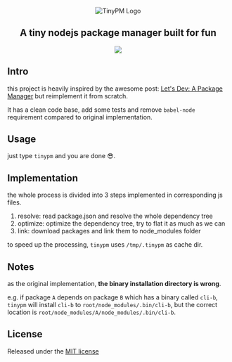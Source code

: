 <p align="center">
  <img alt="TinyPM Logo" src="http://ww1.sinaimg.cn/large/9b85365dgy1fnjev4v3j6j208a02q746" />
</p>

<h2 align="center">A tiny nodejs package manager built for fun</h2>

<p align="center">
  <a href="https://mit-license.org/2018">
    <img src="http://img.shields.io/badge/license-MIT-blue.svg?style=flat-square"> 
  </a>
</p>

## Intro

this project is heavily inspired by the awesome post: [Let's Dev: A Package Manager](https://yarnpkg.com/blog/2017/07/11/lets-dev-a-package-manager/) but reimplement it from scratch.

It has a clean code base, add some tests and remove `babel-node` requirement compared to original implementation.

## Usage

just type `tinypm` and you are done 😎.

## Implementation

the whole process is divided into 3 steps implemented in corresponding js files.

1. resolve: read package.json and resolve the whole dependency tree
2. optimize: optimize the dependency tree, try to flat it as much as we can
3. link: download packages and link them to node_modules folder

to speed up the processing, `tinypm` uses `/tmp/.tinypm` as cache dir.

## Notes

as the original implementation, **the binary installation directory is wrong**. 

e.g. if package `A` depends on package `B` which has a binary called `cli-b`, `tinypm` will install `cli-b` to `root/node_modules/.bin/cli-b`, but the correct location is `root/node_modules/A/node_modules/.bin/cli-b`.

## License

Released under the [MIT license](http://mit-license.org/2018)
